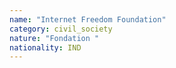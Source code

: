 ```yaml
---
name: "Internet Freedom Foundation"
category: civil_society
nature: "Fondation "
nationality: IND
---
```

    